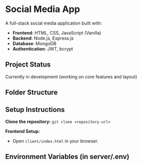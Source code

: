 # Social Media App

A full-stack social media application built with:

- **Frontend**: HTML, CSS, JavaScript (Vanilla)
- **Backend**: Node.js, Express.js
- **Database**: MongoDB
- **Authentication**: JWT, bcrypt

## Project Status

Currently in development (working on core features and layout)

## Folder Structure


## Setup Instructions
**Clone the repository:** `git clone <repository-url>`

**Frontend Setup:**
   - Open `client/index.html` in your browser.

## Environment Variables (in server/.env)